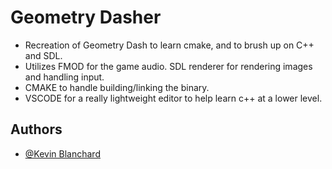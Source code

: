 # Geometry Dasher

- Recreation of Geometry Dash to learn cmake, and to brush up on C++ and SDL.
- Utilizes FMOD for the game audio.  SDL renderer for rendering images and handling input.
- CMAKE to handle building/linking the binary.
- VSCODE for a really lightweight editor to help learn c++ at a lower level.

## Authors

- [@Kevin Blanchard](https://www.github.com/kjblanchard)


